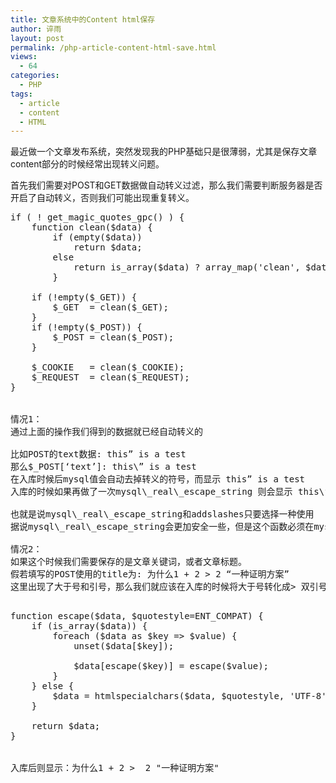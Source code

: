 ```yaml
---
title: 文章系统中的Content html保存
author: 谇雨
layout: post
permalink: /php-article-content-html-save.html
views:
  - 64
categories:
  - PHP
tags:
  - article
  - content
  - HTML
---
```

最近做一个文章发布系统，突然发现我的PHP基础只是很薄弱，尤其是保存文章content部分的时候经常出现转义问题。

首先我们需要对POST和GET数据做自动转义过滤，那么我们需要判断服务器是否开启了自动转义，否则我们可能出现重复转义。

<pre class="lang:php decode:true " title="Magic Quotes Fix" >if ( ! get_magic_quotes_gpc() ) {
    function clean($data) {
        if (empty($data))
            return $data;
        else
            return is_array($data) ? array_map('clean', $data) : addslashes($data);
        }

    if (!empty($_GET)) {
        $_GET  = clean($_GET);
    }
    if (!empty($_POST)) {
        $_POST = clean($_POST);
    }

    $_COOKIE   = clean($_COOKIE);
    $_REQUEST  = clean($_REQUEST);
}


情况1：  
通过上面的操作我们得到的数据就已经自动转义的

比如POST的text数据: this&#8221; is a test  
那么$_POST[&#8216;text&#8217;]: this\&#8221; is a test  
在入库时候后mysql值会自动去掉转义的符号，而显示 this&#8221; is a test  
入库的时候如果再做了一次mysql\_real\_escape_string 则会显示 this\&#8221; is a test

也就是说mysql\_real\_escape_string和addslashes只要选择一种使用  
据说mysql\_real\_escape_string会更加安全一些，但是这个函数必须在mysql连接以后才使用。所以大部分源码都采用addslashes。

情况2：  
如果这个时候我们需要保存的是文章关键词，或者文章标题。  
假若填写的POST使用的title为: 为什么1 + 2 > 2 &#8220;一种证明方案&#8221;  
这里出现了大于号和引号，那么我们就应该在入库的时候将大于号转化成> 双引号转化成&quot;这样读取以后才不会出现html代码。这时候我们就需要使用htmlspecailchars()这个函数。

<pre class="lang:php decode:true ">function escape($data, $quotestyle=ENT_COMPAT) {
    if (is_array($data)) {
        foreach ($data as $key => $value) {
            unset($data[$key]);

            $data[escape($key)] = escape($value);
        }
    } else {
        $data = htmlspecialchars($data, $quotestyle, 'UTF-8');
    }

    return $data;
}


入库后则显示：为什么1 + 2 &gt  2 &quot;一种证明方案&quot;